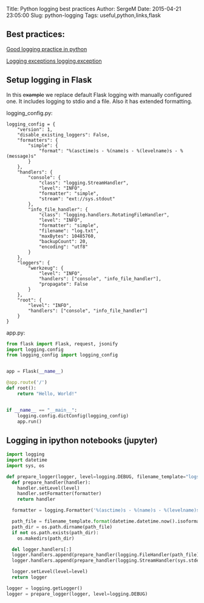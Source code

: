 Title: Python logging best practices
Author: SergeM
Date: 2015-04-21 23:05:00
Slug: python-logging
Tags: useful,python,links,flask

## Best practices:

[Good logging practice in python](http://victorlin.me/posts/2012/08/26/good-logging-practice-in-python)

[Logging exceptions logging.exception](/logging-exceptions-with-traceback-in.html)

## Setup logging in Flask
In this <s>example</s> we replace default Flask logging with manually configured one. It includes logging to stdio and a file. Also it has extended formatting.


logging_config.py:
```
logging_config = {
    "version": 1,
    "disable_existing_loggers": False,
    "formatters": {
        "simple": {
            "format": "%(asctime)s - %(name)s - %(levelname)s - %(message)s"
        }
    },
    "handlers": {
        "console": {
            "class": "logging.StreamHandler",
            "level": "INFO",
            "formatter": "simple",
            "stream": "ext://sys.stdout"
        },
        "info_file_handler": {
            "class": "logging.handlers.RotatingFileHandler",
            "level": "INFO",
            "formatter": "simple",
            "filename": "log.txt",
            "maxBytes": 10485760,
            "backupCount": 20,
            "encoding": "utf8"
        }
    },
    "loggers": {
        "werkzeug": {
            "level": "INFO",
            "handlers": ["console", "info_file_handler"],
            "propagate": False
        }
    },
    "root": {
        "level": "INFO",
        "handlers": ["console", "info_file_handler"]
    }
}
```

app.py:

```python
from flask import Flask, request, jsonify
import logging.config
from logging_config import logging_config


app = Flask(__name__)

@app.route('/')
def root():
    return "Hello, World!"


if __name__ == "__main__":
    logging.config.dictConfig(logging_config)
    app.run()
```


## Logging in ipython notebooks (jupyter)
```python
import logging
import datetime
import sys, os

def prepare_logger(logger, level=logging.DEBUG, filename_template="logs/notebook_log_{}.txt"):
  def prepare_handler(handler):
    handler.setLevel(level)
    handler.setFormatter(formatter)
    return handler

  formatter = logging.Formatter('%(asctime)s - %(name)s - %(levelname)s - %(message)s')

  path_file = filename_template.format(datetime.datetime.now().isoformat())
  path_dir = os.path.dirname(path_file)
  if not os.path.exists(path_dir):
    os.makedirs(path_dir)

  del logger.handlers[:]
  logger.handlers.append(prepare_handler(logging.FileHandler(path_file)))
  logger.handlers.append(prepare_handler(logging.StreamHandler(sys.stderr)))

  logger.setLevel(level=level)
  return logger

logger = logging.getLogger()
logger = prepare_logger(logger, level=logging.DEBUG)
```
